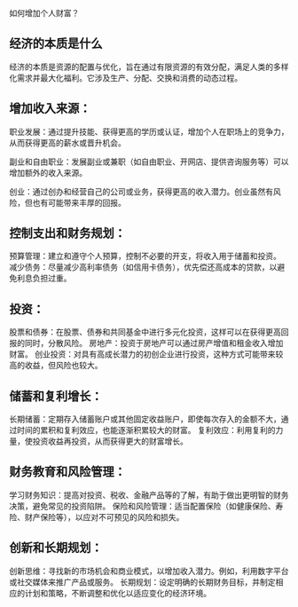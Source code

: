 
如何增加个人财富？

## 经济的本质是什么 

经济的本质是资源的配置与优化，旨在通过有限资源的有效分配，满足人类的多样化需求并最大化福利。它涉及生产、分配、交换和消费的动态过程。

## 增加收入来源：


职业发展：通过提升技能、获得更高的学历或认证，增加个人在职场上的竞争力，从而获得更高的薪水或晋升机会。

副业和自由职业：发展副业或兼职（如自由职业、开网店、提供咨询服务等）可以增加额外的收入来源。

创业：通过创办和经营自己的公司或业务，获得更高的收入潜力。创业虽然有风险，但也有可能带来丰厚的回报。

## 控制支出和财务规划：

预算管理：建立和遵守个人预算，控制不必要的开支，将收入用于储蓄和投资。
减少债务：尽量减少高利率债务（如信用卡债务），优先偿还高成本的贷款，以避免利息负担过重。
## 投资：

股票和债券：在股票、债券和共同基金中进行多元化投资，这样可以在获得更高回报的同时，分散风险。
房地产：投资于房地产可以通过房产增值和租金收入增加财富。
创业投资：对具有高成长潜力的初创企业进行投资，这种方式可能带来较高的收益，但风险也较大。
## 储蓄和复利增长：

长期储蓄：定期存入储蓄账户或其他固定收益账户，即使每次存入的金额不大，通过时间的累积和复利效应，也能逐渐积累较大的财富。
复利效应：利用复利的力量，使投资收益再投资，从而获得更大的财富增长。
## 财务教育和风险管理：

学习财务知识：提高对投资、税收、金融产品等的了解，有助于做出更明智的财务决策，避免常见的投资陷阱。
保险和风险管理：适当配置保险（如健康保险、寿险、财产保险等），以应对不可预见的风险和损失。
## 创新和长期规划：

创新思维：寻找新的市场机会和商业模式，以增加收入潜力。例如，利用数字平台或社交媒体来推广产品或服务。
长期规划：设定明确的长期财务目标，并制定相应的计划和策略，不断调整和优化以适应变化的经济环境。
